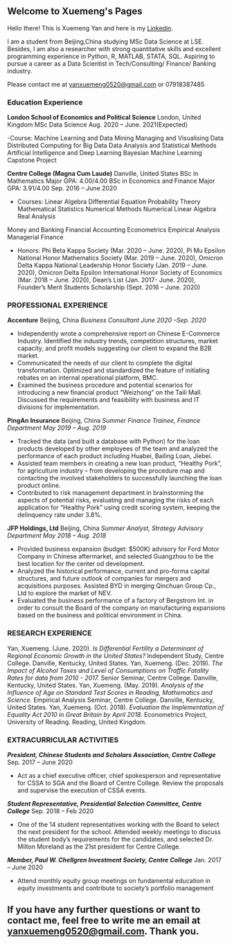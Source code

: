 ## Welcome to Xuemeng's Pages

Hello there! This is Xuemeng Yan and here is my [Linkedin](https://www.linkedin.com/in/xuemeng-yan-524045139/). 

I am a student from Beijing,China studying MSc Data Science at LSE. Besides, I am also a researcher with strong quantitative skills and excellent programming experience in Python, R, MATLAB, STATA, SQL. Aspiring to pursue a career as a Data Scientist in Tech/Consulting/ Finance/ Banking industry.

Please contact me at yanxuemeng0520@gmail.com or 07918387485


### Education Experience

**London School of Economics and Political Science**                                                                                          London, United Kingdom
MSc Data Science                                                                                                                    Aug. 2020 – June. 2021(Expected)

-Course:
Machine Learning and Data Mining
Managing and Visualising Data
Distributed Computing for Big Data
Data Analysis and Statistical Methods
Artificial Intelligence and Deep Learning
Bayesian Machine Learning
Capstone Project

**Centre College (Magna Cum Laude)**                                                                                                         Danville, United States
BSc in Mathematics Major GPA: 4.00/4.00 
BSc in Economics and Finance Major GPA: 3.91/4.00                                                                                              Sep. 2016 – June 2020

- Courses: 
Linear Algebra
Differential Equation
Probability Theory
Mathematical Statistics
Numerical Methods
Numerical Linear Algebra
Real Analysis

Money and Banking
Financial Accounting
Econometrics
Empirical Analysis
Managerial Finance

- Honors: Phi Beta Kappa Society (Mar. 2020 – June. 2020), Pi Mu Epsilon National Honor Mathematics Society (Mar. 2019 – June. 2020), Omicron Delta Kappa National Leadership Honor Society (Jan. 2019 – June. 2020), Omicron Delta Epsilon International Honor Society of Economics (Mar. 2018 – June. 2020), Dean’s List (Jan. 2017- June. 2020), Founder’s Merit Students Scholarship (Sept. 2016 – June. 2020)


### PROFESSIONAL EXPERIENCE

**Accenture**                                                                                                                                         Beijing, China
*Business Consultant                                                                                                                           June 2020 –Sep. 2020*
* Independently wrote a comprehensive report on Chinese E-Commerce Industry. Identified the industry trends,
competition structures, market capacity, and profit models suggesting our client to expand the B2B market.
* Communicated the needs of our client to complete the digital transformation. Optimized and standardized the feature
of initiating rebates on an internal operational platform, BMC.
* Examined the business procedure and potential scenarios for introducing a new financial product “Weizhong” on the
Taili Mall. Discussed the requirements and feasibility with business and IT divisions for implementation.

**PingAn Insurance**                                                                                                                                  Beijing, China
*Summer Finance Trainee, Finance Department                                                                                                    May 2019 – Aug. 2019*
* Tracked the data (and built a database with Python) for the loan products developed by other employees of the team
and analyzed the performance of each product including Huabei, Bailing Loan, Jiebei.
* Assisted team members in creating a new loan product, “Healthy Pork”, for agriculture industry – from developing the
procedure map and contacting the involved stakeholders to successfully launching the loan product online.
* Contributed to risk management department in brainstorming the aspects of potential risks, evaluating and managing the risks of each application for “Healthy Pork” using credit scoring system, keeping the delinquency rate under 3.8%.
 
**JFP Holdings, Ltd**                                                                                                                                 Beijing, China
*Summer Analyst, Strategy Advisory Department                                                                                                  May 2018 – Aug. 2018*
* Provided business expansion (budget: $500K) advisory for Ford Motor Company in Chinese aftermarket, and selected Guangzhou to be the best location for the center od development.
* Analyzed the historical performance, current and pro-forma capital structures, and future outlook of companies for mergers and acquisitions purposes. Assisted BYD in merging Qinchuan Group Cp., Ltd to explore the market of NEV.
* Evaluated the business performance of a factory of Bergstrom Int. in order to consult the Board of the company on manufacturing expansions based on the business and political environment in China.


### RESEARCH EXPERIENCE
Yan, Xuemeng. (June. 2020). *Is Differential Fertility a Determinant of Regional Economic Growth in the United States?* Independent Study, Centre College. Danville, Kentucky, United States.
Yan, Xuemeng. (Dec. 2019). *The Impact of Alcohol Taxes and Level of Consumptions on Traffic Fatality Rates for data from 2010 - 2017.* Senior Seminar, Centre College. Danville, Kentucky, United States.
Yan, Xuemeng. (May. 2019). *Analysis of the Influence of Age on Standard Test Scores in Reading, Mathematics and Science.* Empirical Analysis Seminar, Centre College. Danville, Kentucky, United States.
Yan, Xuemeng. (Oct. 2018). *Evaluation the Implementation of Equality Act 2010 in Great Britain by April 2018.* Econometrics Project, University of Reading. Reading, United Kingdom.

### EXTRACURRICULAR ACTIVITIES
***President, Chinese Students and Scholars Association, Centre College***                                                                     Sep. 2017 – June 2020
* Act as a chief executive officer, chief spokesperson and representative for CSSA to SGA and the Board of Centre College. Review the proposals and supervise the execution of CSSA events.

***Student Representative, Presidential Selection Committee, Centre College***                                                                  Sep. 2018 – Feb 2020
* One of the 14 student representatives working with the Board to select the next president for the school. Attended
weekly meetings to discuss the student body’s requirements for the candidates, and selected Dr. Milton Moreland as
the 21st president for Centre College.

***Member, Paul W. Chellgren Investment Society, Centre College***                                                                             Jan. 2017 – June 2020
* Attend monthly equity group meetings on fundamental education in equity investments and contribute to society’s portfolio management

## If you have any further questions or want to contact me, feel free to write me an email at yanxuemeng0520@gmail.com. Thank you.
